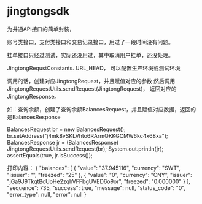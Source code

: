 # jingtongsdk


为井通API接口的简单封装，

账号类接口，支付类接口和交易记录接口，用过了一段时间没有问题。

挂单接口只经过测试，实际还没用过，其中取消用户挂单，还没处理。

JingtongRequstConstants. URL_HEAD， 可以配置生产环境或测试环境


调用的话，创建对应JingtongRequest，并且赋值对应的参数
然后调用 JingtongRequestUtils.sendRequest(JingtongRequest)，
返回对应的JingtongResponse。

如：查询余额，创建了查询余额BalancesRequest，并且赋值对应数据，返回的是BalancesResponse

BalancesRequest br = new BalancesRequest();
		br.setAddress("j4mk8vSKLVhto6RArmQKKGCMW6kc4x68xa");
		BalancesResponse jr = (BalancesResponse) JingtongRequestUtils.sendRequest(br);
		System.out.println(jr);
		assertEquals(true, jr.isSuccess());

打印内容：
{
  "balances": [
    {
      "value": "37.945116",
      "currency": "SWT",
      "issuer": "",
      "freezed": "25"
    },
    {
      "value": "0",
      "currency": "CNY",
      "issuer": "jGa9J9TkqtBcUoHe2zqhVFFbgUVED6o9or",
      "freezed": "0.000000"
    }
  ],
  "sequence": 735,
  "success": true,
  "message": null,
  "status_code": "0",
  "error_type": null,
  "error": null
}


